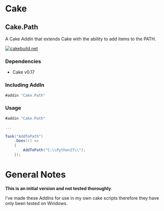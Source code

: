 # Cake

## Cake.Path

A Cake AddIn that extends Cake with the ability to add items to the PATH.

[![cakebuild.net](https://img.shields.io/badge/WWW-cakebuild.net-blue.svg)](http://cakebuild.net/)


### Dependencies

* Cake v0.17

### Including AddIn

```csharp
#addin "Cake.Path"
```

### Usage

```csharp
#addin "Cake.Path"

...

Task("AddToPath")
    .Does(() => 
    {
        AddToPath("C:\\Python27\\");
    });

```

# General Notes
**This is an initial version and not tested thoroughly**.

I've made these AddIns for use in my own cake scripts therefore they have only been tested on Windows.
